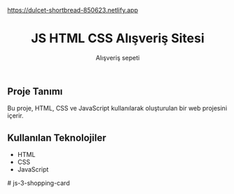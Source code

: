 https://dulcet-shortbread-850623.netlify.app
<!DOCTYPE html>
<html lang="en">
<head>
    <meta charset="UTF-8">
    <meta name="viewport" content="width=device-width, initial-scale=1.0">
</head>
<body>
  <header>
    <h1>JS HTML CSS Alışveriş Sitesi</h1>
    <p>Alışveriş sepeti</p>
  </header>
  <div class="container">
    <h2>Proje Tanımı</h2>
    <p>Bu proje, HTML, CSS ve JavaScript kullanılarak oluşturulan  bir web projesini içerir.</p>
    <h2>Kullanılan Teknolojiler</h2>
    <ul>
        <li>HTML</li>
        <li>CSS</li>
        <li>JavaScript</li>
    </ul>
  </div>
</body>
</html>
# js-3-shopping-card
